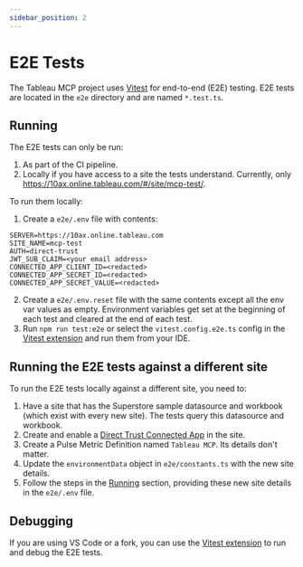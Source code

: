 ```yaml
---
sidebar_position: 2
---
```


# E2E Tests

The Tableau MCP project uses [Vitest](https://vitest.dev/) for end-to-end (E2E) testing. E2E tests
are located in the `e2e` directory and are named `*.test.ts`.

## Running

The E2E tests can only be run:

1. As part of the CI pipeline.
2. Locally if you have access to a site the tests understand. Currently, only
   https://10ax.online.tableau.com/#/site/mcp-test/.

To run them locally:

1. Create a `e2e/.env` file with contents:

```
SERVER=https://10ax.online.tableau.com
SITE_NAME=mcp-test
AUTH=direct-trust
JWT_SUB_CLAIM=<your email address>
CONNECTED_APP_CLIENT_ID=<redacted>
CONNECTED_APP_SECRET_ID=<redacted>
CONNECTED_APP_SECRET_VALUE=<redacted>
```

2. Create a `e2e/.env.reset` file with the same contents except all the env var values as empty.
   Environment variables get set at the beginning of each test and cleared at the end of each test.
3. Run `npm run test:e2e` or select the `vitest.config.e2e.ts` config in the [Vitest
   extension][vitest.explorer] and run them from your IDE.

## Running the E2E tests against a different site

To run the E2E tests locally against a different site, you need to:

1. Have a site that has the Superstore sample datasource and workbook (which exist with every new
   site). The tests query this datasource and workbook.
2. Create and enable a
   [Direct Trust Connected App](https://help.tableau.com/current/server/en-us/connected_apps_direct.htm)
   in the site.
3. Create a Pulse Metric Definition named `Tableau MCP`. Its details don't matter.
4. Update the `environmentData` object in `e2e/constants.ts` with the new site details.
5. Follow the steps in the [Running](#running) section, providing these new site details in the
   `e2e/.env` file.

## Debugging

If you are using VS Code or a fork, you can use the [Vitest extension][vitest.explorer] to run and
debug the E2E tests.

[vitest.explorer]: (https://marketplace.visualstudio.com/items?itemName=vitest.explorer)
